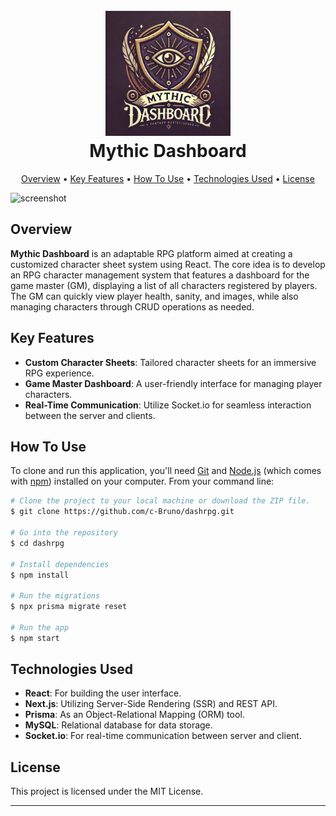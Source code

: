 
<h1 align="center">
  <br>
  <img src="/public/assets/readme/MythicDashboard.webp" width="200">
  <br>
  Mythic Dashboard
  <br>
</h1>

<p align="center">
  <a href="#overview">Overview</a> • 
  <a href="#key-features">Key Features</a> • 
  <a href="#how-to-use">How To Use</a> • 
  <a href="#technologies-used">Technologies Used</a> • 
  <a href="#license">License</a>
</p>

![screenshot](/public/assets/readme/Preview.gif)

## Overview

**Mythic Dashboard** is an adaptable RPG platform aimed at creating a customized character sheet system using React. The core idea is to develop an RPG character management system that features a dashboard for the game master (GM), displaying a list of all characters registered by players. The GM can quickly view player health, sanity, and images, while also managing characters through CRUD operations as needed.

## Key Features

- **Custom Character Sheets**: Tailored character sheets for an immersive RPG experience.
- **Game Master Dashboard**: A user-friendly interface for managing player characters.
- **Real-Time Communication**: Utilize Socket.io for seamless interaction between the server and clients.


## How To Use

To clone and run this application, you'll need [Git](https://git-scm.com) and [Node.js](https://nodejs.org/en/download/) (which comes with [npm](http://npmjs.com)) installed on your computer. From your command line:

```bash
# Clone the project to your local machine or download the ZIP file.
$ git clone https://github.com/c-Bruno/dashrpg.git

# Go into the repository
$ cd dashrpg

# Install dependencies
$ npm install

# Run the migrations
$ npx prisma migrate reset

# Run the app
$ npm start
```


## Technologies Used

- **React**: For building the user interface.
- **Next.js**: Utilizing Server-Side Rendering (SSR) and REST API.
- **Prisma**: As an Object-Relational Mapping (ORM) tool.
- **MySQL**: Relational database for data storage.
- **Socket.io**: For real-time communication between server and client.


## License

This project is licensed under the MIT License.

---


